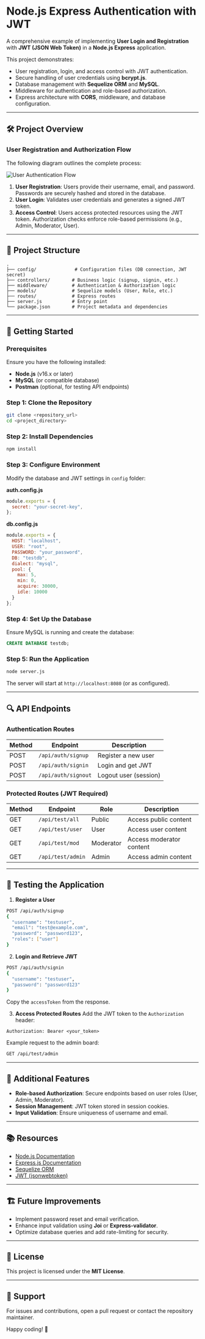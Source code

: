 # Node.js Express Authentication with JWT

A comprehensive example of implementing **User Login and Registration** with **JWT (JSON Web Token)** in a **Node.js Express** application.

This project demonstrates:
- User registration, login, and access control with JWT authentication.
- Secure handling of user credentials using **bcrypt.js**.
- Database management with **Sequelize ORM** and **MySQL**.
- Middleware for authentication and role-based authorization.
- Express architecture with **CORS**, middleware, and database configuration.

---

## 🛠️ Project Overview

### User Registration and Authorization Flow

The following diagram outlines the complete process:

![User Authentication Flow](node-js-express-login-example-flow.png)

1. **User Registration**: Users provide their username, email, and password. Passwords are securely hashed and stored in the database.
2. **User Login**: Validates user credentials and generates a signed JWT token.
3. **Access Control**: Users access protected resources using the JWT token. Authorization checks enforce role-based permissions (e.g., Admin, Moderator, User).

---

## 📁 Project Structure

```
.
├── config/              # Configuration files (DB connection, JWT secret)
├── controllers/        # Business logic (signup, signin, etc.)
├── middleware/         # Authentication & Authorization logic
├── models/             # Sequelize models (User, Role, etc.)
├── routes/             # Express routes
├── server.js           # Entry point
└── package.json        # Project metadata and dependencies
```

---

## 🚀 Getting Started

### Prerequisites
Ensure you have the following installed:
- **Node.js** (v16.x or later)
- **MySQL** (or compatible database)
- **Postman** (optional, for testing API endpoints)

### Step 1: Clone the Repository
```bash
git clone <repository_url>
cd <project_directory>
```

### Step 2: Install Dependencies
```bash
npm install
```

### Step 3: Configure Environment
Modify the database and JWT settings in `config` folder:

**auth.config.js**
```js
module.exports = {
  secret: "your-secret-key",
};
```

**db.config.js**
```js
module.exports = {
  HOST: "localhost",
  USER: "root",
  PASSWORD: "your_password",
  DB: "testdb",
  dialect: "mysql",
  pool: {
    max: 5,
    min: 0,
    acquire: 30000,
    idle: 10000
  }
};
```

### Step 4: Set Up the Database
Ensure MySQL is running and create the database:

```sql
CREATE DATABASE testdb;
```

### Step 5: Run the Application
```bash
node server.js
```

The server will start at `http://localhost:8080` (or as configured).

---

## 🔍 API Endpoints

### Authentication Routes
| Method | Endpoint         | Description            |
|--------|------------------|------------------------|
| POST   | `/api/auth/signup` | Register a new user    |
| POST   | `/api/auth/signin` | Login and get JWT     |
| POST   | `/api/auth/signout`| Logout user (session) |

### Protected Routes (JWT Required)
| Method | Endpoint                | Role        | Description             |
|--------|-------------------------|-------------|-------------------------|
| GET    | `/api/test/all`         | Public      | Access public content   |
| GET    | `/api/test/user`        | User        | Access user content     |
| GET    | `/api/test/mod`         | Moderator   | Access moderator content|
| GET    | `/api/test/admin`       | Admin       | Access admin content    |

---

## 🧪 Testing the Application

1. **Register a User**
```bash
POST /api/auth/signup
{
  "username": "testuser",
  "email": "test@example.com",
  "password": "password123",
  "roles": ["user"]
}
```

2. **Login and Retrieve JWT**
```bash
POST /api/auth/signin
{
  "username": "testuser",
  "password": "password123"
}
```

Copy the `accessToken` from the response.

3. **Access Protected Routes**
Add the JWT token to the `Authorization` header:

```
Authorization: Bearer <your_token>
```

Example request to the admin board:
```bash
GET /api/test/admin
```

---

## 📌 Additional Features

- **Role-based Authorization**: Secure endpoints based on user roles (User, Admin, Moderator).
- **Session Management**: JWT token stored in session cookies.
- **Input Validation**: Ensure uniqueness of username and email.

---

## 📚 Resources
- [Node.js Documentation](https://nodejs.org/)
- [Express.js Documentation](https://expressjs.com/)
- [Sequelize ORM](https://sequelize.org/)
- [JWT (jsonwebtoken)](https://www.npmjs.com/package/jsonwebtoken)

---

## 🏗️ Future Improvements
- Implement password reset and email verification.
- Enhance input validation using **Joi** or **Express-validator**.
- Optimize database queries and add rate-limiting for security.

---

## 📜 License
This project is licensed under the **MIT License**.

---

## 📧 Support
For issues and contributions, open a pull request or contact the repository maintainer.

Happy coding! 🚀

